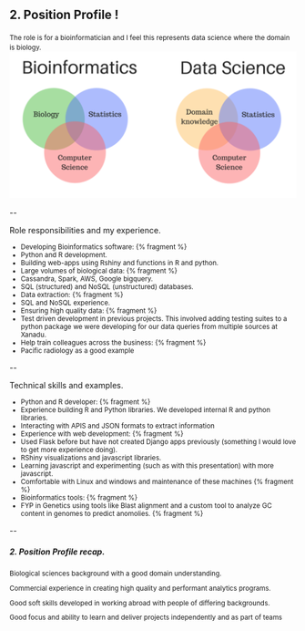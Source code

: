 ## 2. Position Profile !

<small>
The role is for a bioinformatician and I feel this represents data science where the domain is biology.
</small>

<img src="/public/img/bioinformatics.png" alt="drawing" width="700px"/> 

--

Role responsibilities and my experience.
<small>

- Developing Bioinformatics software: {% fragment %}
 - Python and R development.
 - Building web-apps using Rshiny and functions in R and python.
- Large volumes of biological data: {% fragment %}
 - Cassandra, Spark, AWS, Google bigquery.
 - SQL (structured) and NoSQL (unstructured) databases.
- Data extraction: {% fragment %}
 - SQL and NoSQL experience.
- Ensuring high quality data: {% fragment %}
 - Test driven development in previous projects. This involved adding testing suites to a python package we were developing for our data queries from multiple sources at Xanadu.
- Help train colleagues across the business: {% fragment %}
 - Pacific radiology as a good example

</small>

--

Technical skills and examples.
<small>
 
- Python and R developer: {% fragment %}
 - Experience building R and Python libraries. We developed internal R and python libraries.
 - Interacting with APIS and JSON formats to extract information 
- Experience with web development: {% fragment %}
 - Used Flask before but have not created Django apps previously (something I would love to get more experience doing).
 - RShiny visualizations and javascript libraries.
 - Learning javascript and experimenting (such as with this presentation) with more javascript.
- Comfortable with Linux and windows and maintenance of these machines {% fragment %}
- Bioinformatics tools: {% fragment %}
 - FYP in Genetics using tools like Blast alignment and a custom tool to analyze GC content in genomes to predict anomolies. {% fragment %}

</small>

--



##### 2. Position Profile recap.

<small>

Biological sciences background with a good domain understanding.

Commercial experience in creating high quality and performant analytics programs.

Good soft skills developed in working abroad with people of differing backgrounds.

Good focus and ability to learn and deliver projects independently and as part of teams

</small>